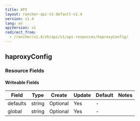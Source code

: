 ```yaml
---
title: API
layout: rancher-api-v1-default-v1.4
version: v1.4
lang: en
apiVersion: v1
redirect_from:
  - /rancher/v1.4/zh/api/v1/api-resources/haproxyConfig/
---
```


## haproxyConfig



### Resource Fields

#### Writeable Fields

Field | Type | Create | Update | Default | Notes
---|---|---|---|---|---
defaults | string | Optional | Yes | - | 
global | string | Optional | Yes | - | 



<br>
